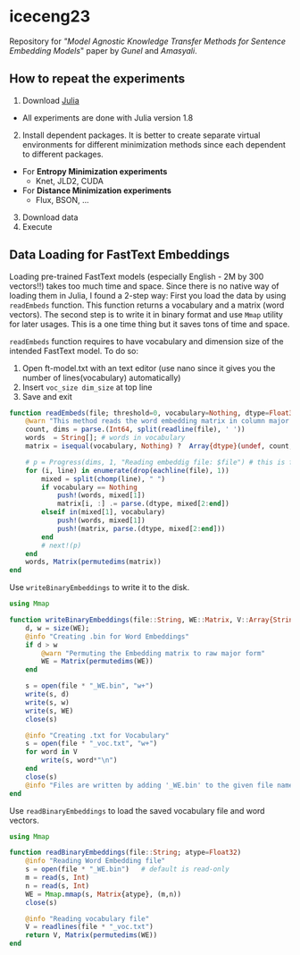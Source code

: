 # iceceng23
Repository for *"Model Agnostic Knowledge Transfer Methods for Sentence Embedding Models*" paper by *Gunel* and *Amasyali*.

## How to repeat the experiments 

1. Download [Julia](julia.com)
  - All experiments are done with Julia version 1.8
2. Install dependent packages. It is better to create separate virtual environments for different minimization methods since each dependent to different packages.
  - For **Entropy Minimization experiments**
    - Knet, JLD2, CUDA
  - For **Distance Minimization experiments**
    - Flux, BSON, ...
  
3. Download data
4. Execute 

## Data Loading for FastText Embeddings
Loading pre-trained FastText models (especially English - 2M by 300 vectors!!) takes too much time and space. Since there is no native way of loading them in Julia, I found a 2-step way: First you load the data by using ```readEmbeds``` function. This function returns a vocabulary and a matrix (word vectors). The second step is to write it in binary format and use ```Mmap``` utility for later usages. This is a one time thing but it saves tons of time and space. 

```readEmbeds``` function requires to have vocabulary and dimension size of the intended FastText model. 
To do so: 
1. Open ft-model.txt with an text editor (use nano since it gives you the number of lines(vocabulary) automatically)
2. Insert ```voc_size dim_size``` at top line
3. Save and exit


```julia
function readEmbeds(file; threshold=0, vocabulary=Nothing, dtype=Float32)
    @warn "This method reads the word embedding matrix in column major format"
    count, dims = parse.(Int64, split(readline(file), ' '))
    words  = String[]; # words in vocabulary
    matrix = isequal(vocabulary, Nothing) ?  Array{dtype}(undef, count, dims) : Array{Float32}[];

    # p = Progress(dims, 1, "Reading embeddig file: $file") # this is for progressbar
    for (i, line) in enumerate(drop(eachline(file), 1))
        mixed = split(chomp(line), " ")
        if vocabulary == Nothing
            push!(words, mixed[1])
            matrix[i, :] .= parse.(dtype, mixed[2:end])
        elseif in(mixed[1], vocabulary)
            push!(words, mixed[1])
            push!(matrix, parse.(dtype, mixed[2:end]))
        end
        # next!(p)
    end
    words, Matrix(permutedims(matrix))
end
```

Use ```writeBinaryEmbeddings``` to write it to the disk.

```julia
using Mmap

function writeBinaryEmbeddings(file::String, WE::Matrix, V::Array{String})
    d, w = size(WE);
    @info "Creating .bin for Word Embeddings"
    if d > w
        @warn "Permuting the Embedding matrix to raw major form"
        WE = Matrix(permutedims(WE))
    end

    s = open(file * "_WE.bin", "w+")
    write(s, d)
    write(s, w)
    write(s, WE)
    close(s)

    @info "Creating .txt for Vocabulary"
    s = open(file * "_voc.txt", "w+")
    for word in V
        write(s, word*"\n")
    end
    close(s)
    @info "Files are written by adding '_WE.bin' to the given file name $file "
end
```

Use ```readBinaryEmbeddings``` to load the saved vocabulary file and word vectors.
```julia
using Mmap

function readBinaryEmbeddings(file::String; atype=Float32)
    @info "Reading Word Embedding file"
    s = open(file * "_WE.bin")   # default is read-only
    m = read(s, Int)
    n = read(s, Int)
    WE = Mmap.mmap(s, Matrix{atype}, (m,n))
    close(s)

    @info "Reading vocabulary file"
    V = readlines(file * "_voc.txt")
    return V, Matrix(permutedims(WE))
end
```






